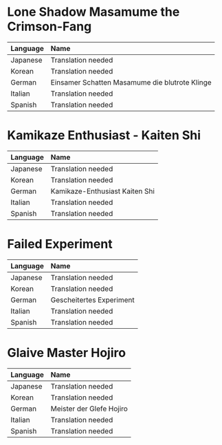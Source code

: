 # Lone Shadow Masamume the Crimson-Fang

| Language | Name |
| :------- | :---------- |
| Japanese | Translation needed |
| Korean | Translation needed |
| German | Einsamer Schatten Masamume die blutrote Klinge |
| Italian | Translation needed |
| Spanish | Translation needed |

# Kamikaze Enthusiast - Kaiten Shi

| Language | Name |
| :------- | :---------- |
| Japanese | Translation needed |
| Korean | Translation needed |
| German | Kamikaze-Enthusiast Kaiten Shi |
| Italian | Translation needed |
| Spanish | Translation needed |

# Failed Experiment

| Language | Name |
| :------- | :---------- |
| Japanese | Translation needed |
| Korean | Translation needed |
| German | Gescheitertes Experiment |
| Italian | Translation needed |
| Spanish | Translation needed |

# Glaive Master Hojiro

| Language | Name |
| :------- | :---------- |
| Japanese | Translation needed |
| Korean | Translation needed |
| German | Meister der Glefe Hojiro |
| Italian | Translation needed |
| Spanish | Translation needed |